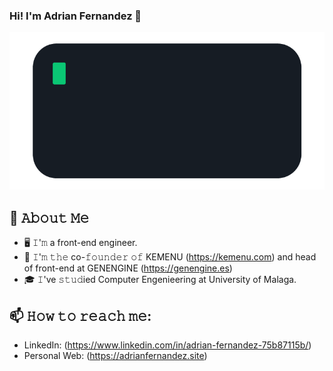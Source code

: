 ### Hi! I'm Adrian Fernandez 👋

<!--
**afdezcl/afdezcl** is a ✨ _special_ ✨ repository because its `README.md` (this file) appears on your GitHub profile.

Here are some ideas to get you started:

- 🔭 I’m currently working on ...
- 🌱 I’m currently learning ...
- 👯 I’m looking to collaborate on ...
- 🤔 I’m looking for help with ...
- 💬 Ask me about ...
- 📫 How to reach me: ...
- 😄 Pronouns: ...
- ⚡ Fun fact: ...
-->
[<img src="hello-world.gif" />](https://adrianfernandez.site)

## :book: 𝙰𝚋𝚘𝚞𝚝 𝙼𝚎
- 🖥 𝙸'𝚖 a front-end engineer.
- 💼 𝙸'𝚖 𝚝𝚑𝚎 co-𝚏𝚘𝚞𝚗𝚍𝚎𝚛 𝚘𝚏 KEMENU (https://kemenu.com) and head of front-end at GENENGINE (https://genengine.es)
- 🎓 𝙸've 𝚜𝚝𝚞𝚍ied Computer Engenieering at University of Malaga.

## 📫 𝙷𝚘𝚠 𝚝𝚘 𝚛𝚎𝚊𝚌𝚑 𝚖𝚎:
- LinkedIn: (https://www.linkedin.com/in/adrian-fernandez-75b87115b/)
- Personal Web: (https://adrianfernandez.site)
